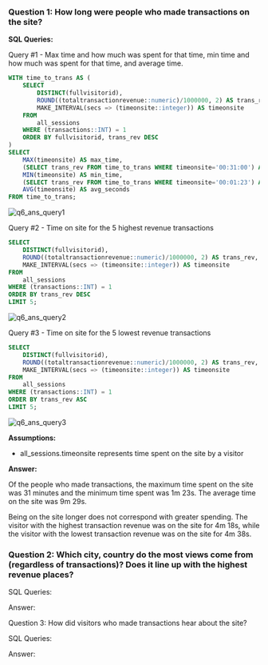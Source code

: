 ### **Question 1: How long were people who made transactions on the site?**

**SQL Queries:**

Query #1 - Max time and how much was spent for that time, min time and how much was spent for that time, and average time.
```sql
WITH time_to_trans AS (
    SELECT 
        DISTINCT(fullvisitorid), 
        ROUND((totaltransactionrevenue::numeric)/1000000, 2) AS trans_rev,
        MAKE_INTERVAL(secs => (timeonsite::integer)) AS timeonsite
    FROM 
        all_sessions
    WHERE (transactions::INT) = 1
    ORDER BY fullvisitorid, trans_rev DESC
)
SELECT 
    MAX(timeonsite) AS max_time,
    (SELECT trans_rev FROM time_to_trans WHERE timeonsite='00:31:00') AS max_trans_value,
    MIN(timeonsite) AS min_time, 
    (SELECT trans_rev FROM time_to_trans WHERE timeonsite='00:01:23') AS min_trans_value,
    AVG(timeonsite) AS avg_seconds
FROM time_to_trans;
```
![q6_ans_query1](https://github.com/TayyubaK/SQL-Project/assets/143013434/8224b545-71d7-4594-9191-ac548026f88e)

Query #2 - Time on site for the 5 highest revenue transactions
```sql
SELECT 
    DISTINCT(fullvisitorid), 
    ROUND((totaltransactionrevenue::numeric)/1000000, 2) AS trans_rev,
    MAKE_INTERVAL(secs => (timeonsite::integer)) AS timeonsite
FROM 
    all_sessions
WHERE (transactions::INT) = 1
ORDER BY trans_rev DESC
LIMIT 5;
```

![q6_ans_query2](https://github.com/TayyubaK/SQL-Project/assets/143013434/89661b6b-f449-4b49-b4f2-d97ae85bd14f)

Query #3 - Time on site for the 5 lowest revenue transactions

```sql
SELECT 
    DISTINCT(fullvisitorid), 
    ROUND((totaltransactionrevenue::numeric)/1000000, 2) AS trans_rev,
    MAKE_INTERVAL(secs => (timeonsite::integer)) AS timeonsite
FROM 
    all_sessions
WHERE (transactions::INT) = 1
ORDER BY trans_rev ASC
LIMIT 5;
```

![q6_ans_query3](https://github.com/TayyubaK/SQL-Project/assets/143013434/93288373-256b-4550-ac17-3da9e0725f33)

**Assumptions:**

* all_sessions.timeonsite represents time spent on the site by a visitor 

**Answer:** 

Of the people who made transactions, the maximum time spent on the site was 31 minutes and the minimum time spent was 1m 23s. The average time on the site was 9m 29s. 

Being on the site longer does not correspond with greater spending. The visitor with the highest transaction revenue was on the site for 4m 18s, while the visitor with the lowest transaction revenue was on the site for 4m 38s. 

### **Question 2: Which city, country do the most views come from (regardless of transactions)? Does it line up with the highest revenue places?**

SQL Queries:

Answer:



Question 3: How did visitors who made transactions hear about the site?

SQL Queries:

Answer:

